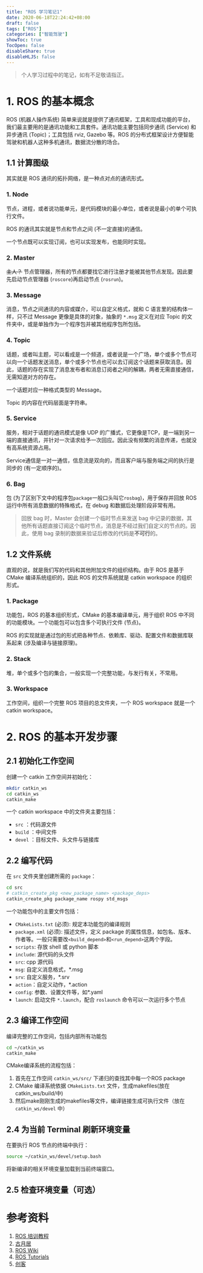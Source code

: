 ```yaml
---
title: "ROS 学习笔记1"
date: 2020-06-18T22:24:42+08:00
draft: false
tags: ["ROS"]
categories: ["智能驾驶"]
showToc: true
TocOpen: false
disableShare: true
disableHLJS: false
---
```


> 个人学习过程中的笔记，如有不足敬请指正。

# 1. ROS 的基本概念
ROS (机器人操作系统) 简单来说就是提供了通讯框架，工具和现成功能的平台，我们最主要用的是通讯功能和工具套件。通讯功能主要包括同步通讯 (Service) 和异步通讯 (Topic)；工具包括 rviz, Gazebo 等。ROS 的分布式框架设计方便智能驾驶和机器人这种多机通讯，数据流分散的场合。

## 1.1 计算图级
其实就是 ROS 通讯的拓扑网络，是一种点对点的通讯形式。

### 1. Node
节点，进程，或者说功能单元，是代码模块的最小单位，或者说是最小的单个可执行文件。

ROS 的通讯其实就是节点和节点之间 (不一定直接)的通信。

一个节点既可以实现订阅，也可以实现发布，也能同时实现。

### 2. Master
~~主人？~~ 节点管理器，所有的节点都要找它进行注册才能被其他节点发现。因此要先启动节点管理器 (`roscore`)再启动节点 (`rosrun`)。

### 3. Message
消息，节点之间通讯的内容或媒介，可以自定义格式，就和 C 语言里的结构体一样，只不过 Message 更像是具体的对象，抽象的 `*.msg` 定义在对应 Topic 的文件夹中，或是单独作为一个程序包并被其他程序包所包括。

### 4. Topic
话题，或者叫主题，可以看成是一个频道，或者说是一个广场，单个或多个节点可以向一个话题发送消息，单个或多个节点也可以去订阅这个话题来获取消息。因此，话题的存在实现了消息发布者和消息订阅者之间的解耦，两者无需直接通信，无需知道对方的存在。

一个话题对应一种格式类型的 Message。

Topic 的内容在代码层面是字符串。

### 5. Service
服务，相对于话题的通讯模式是像 UDP 的广播式，它更像是TCP，是一端到另一端的直接通讯，并针对一次请求给予一次回应。因此没有频繁的消息传递，也就没有高系统资源占用。

Service通信是一对一通信，信息流是双向的，而且客户端与服务端之间的执行是同步的 (有一定顺序的)。

### 6. Bag
包 (为了区别下文中的程序包`package`一般口头叫它`rosbag`)，用于保存并回放 ROS 运行中所有消息数据的特殊格式，在 debug 和数据后处理阶段非常有用。

> 回放 bag 时，Master 会创建一个临时节点来发送 bag 中记录的数据，其他所有话题直接订阅这个临时节点，消息是不经过我们自定义的节点的。因此，使用 bag 录制的数据来验证后修改的代码是**不可行**的。

## 1.2 文件系统
直观的说，就是我们写的代码和其他附加文件的组织结构。由于 ROS 是基于 CMake 编译系统组织的，因此 ROS 的文件系统就是 catkin workspace 的组织形式。

### 1. Package
功能包，ROS 的基本组织形式，CMake 的基本编译单元，用于组织 ROS 中不同的功能模块。一个功能包可以包含多个可执行文件 (节点)。

ROS 的实现就是通过包的形式把各种节点、依赖库、驱动、配置文件和数据库联系起来 (涉及编译与链接原理)。

### 2. Stack
堆，单个或多个包的集合，一般实现一个完整功能，与发行有关，不常用。

### 3. Workspace
工作空间，组织一个完整 ROS 项目的总文件夹，一个 ROS workspace 就是一个 catkin workspace。

# 2. ROS 的基本开发步骤
## 2.1 初始化工作空间
创建一个 catkin 工作空间并初始化：

```bash
mkdir catkin_ws
cd catkin_ws
catkin_make
```

一个 catkin workspace 中的文件夹主要包括：
* `src` ：代码源文件
* `build` ：中间文件
* `devel` ：目标文件、头文件与链接库

## 2.2 编写代码
在 `src` 文件夹里创建所需的 `package`： 
```bash
cd src
# catkin_create_pkg <new_package_name> <package_deps>
catkin_create_pkg package_name rospy std_msgs
```
一个功能包中的主要文件包括：

* `CMakeLists.txt` (必须): 规定本功能包的编译规则
* `package.xml` (必须): 描述文件，定义 package 的属性信息，如包名、版本、作者等。一般只需要改`<build_depend>`和`<run_depend>`这两个字段。
* `scripts`: 存放 shell 或 python 脚本
* `include`: 源代码的头文件
* `src`: cpp 源代码
* `msg`: 自定义消息格式，*.msg
* `srv`: 自定义服务，*.srv
* `action`：自定义动作，*.action
* `config`: 参数、设置文件等，如*.yaml
* `launch`: 启动文件 `*.launch`，配合 `roslaunch` 命令可以一次运行多个节点

## 2.3 编译工作空间
编译完整的工作空间，包括内部所有功能包
```bash
cd ~/catkin_ws
catkin_make
```
CMake编译系统的流程包括：
1. 首先在工作空间 `catkin_ws/src/` 下递归的查找其中每一个ROS package
2. CMake 编译系统依据 `CMakeLists.txt` 文件，生成makefiles(放在catkin_ws/build/中)
3. 然后make刚刚生成的makefiles等文件，编译链接生成可执行文件（放在 `catkin_ws/devel` 中）

## 2.4 为当前 Terminal 刷新环境变量
在要执行 ROS 节点的终端中执行：
```bash
source ~/catkin_ws/devel/setup.bash
```
将新编译的相关环境变量加载到当前终端窗口。

## 2.5 检查环境变量（可选）


# 参考资料
1. [ROS 培训教程](https://tr-ros-tutorial.readthedocs.io/zh_CN/latest/index.html)
2. [古月居](https://www.guyuehome.com/Blog/index/category/11/p/1)
3. [ROS Wiki](http://wiki.ros.org/)
4. [ROS Tutorials](http://wiki.ros.org/ROS/Tutorials)
5. [创客](https://www.ncnynl.com/)